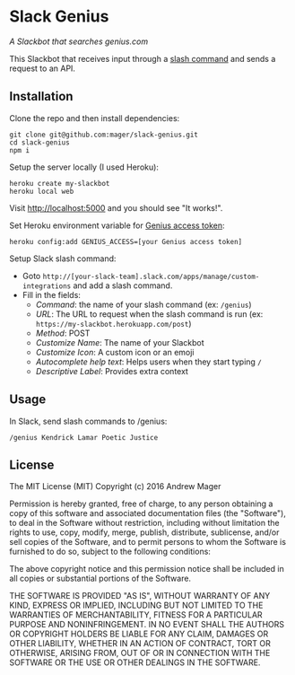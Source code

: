 # Slack Genius

_A Slackbot that searches genius.com_

This Slackbot that receives input through a [slash command](https://api.slack.com/slash-commands) and sends a request to an API.

## Installation

Clone the repo and then install dependencies:

    git clone git@github.com:mager/slack-genius.git
    cd slack-genius
    npm i


Setup the server locally (I used Heroku):

    heroku create my-slackbot
    heroku local web

Visit [http://localhost:5000](http://localhost:5000) and you should see "It works!".

Set Heroku environment variable for [Genius access token](https://genius.com/api-clients):

    heroku config:add GENIUS_ACCESS=[your Genius access token]


Setup Slack slash command:

* Goto `http://[your-slack-team].slack.com/apps/manage/custom-integrations` and add a slash command.
* Fill in the fields:
  * _Command_: the name of your slash command (ex: `/genius`)
  * _URL_: The URL to request when the slash command is run (ex: `https://my-slackbot.herokuapp.com/post`)
  * _Method_: POST
  * _Customize Name_: The name of your Slackbot
  * _Customize Icon_: A custom icon or an emoji
  * _Autocomplete help text_: Helps users when they start typing `/`
  * _Descriptive Label_: Provides extra context


## Usage

In Slack, send slash commands to /genius:

    /genius Kendrick Lamar Poetic Justice


## License

The MIT License (MIT)
Copyright (c) 2016 Andrew Mager

Permission is hereby granted, free of charge, to any person obtaining a copy of this software and associated documentation files (the "Software"), to deal in the Software without restriction, including without limitation the rights to use, copy, modify, merge, publish, distribute, sublicense, and/or sell copies of the Software, and to permit persons to whom the Software is furnished to do so, subject to the following conditions:

The above copyright notice and this permission notice shall be included in all copies or substantial portions of the Software.

THE SOFTWARE IS PROVIDED "AS IS", WITHOUT WARRANTY OF ANY KIND, EXPRESS OR IMPLIED, INCLUDING BUT NOT LIMITED TO THE WARRANTIES OF MERCHANTABILITY, FITNESS FOR A PARTICULAR PURPOSE AND NONINFRINGEMENT. IN NO EVENT SHALL THE AUTHORS OR COPYRIGHT HOLDERS BE LIABLE FOR ANY CLAIM, DAMAGES OR OTHER LIABILITY, WHETHER IN AN ACTION OF CONTRACT, TORT OR OTHERWISE, ARISING FROM, OUT OF OR IN CONNECTION WITH THE SOFTWARE OR THE USE OR OTHER DEALINGS IN THE SOFTWARE.
